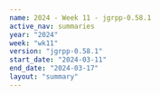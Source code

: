 ```yaml
---
name: 2024 - Week 11 - jgrpp-0.58.1
active_nav: summaries
year: "2024"
week: "wk11"
version: "jgrpp-0.58.1"
start_date: "2024-03-11"
end_date: "2024-03-17"
layout: "summary"
---
```


